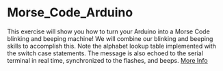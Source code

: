 # Morse_Code_Arduino
This exercise will show you how to turn your Arduino into a Morse Code blinking and beeping machine! We will combine our blinking and beeping skills to accomplish this. Note the alphabet lookup table implemented with the switch case statements. The message is also echoed to the serial terminal in real time, synchronized to the flashes, and beeps. 
[More Info](https://github.com/MinutesToMidnight/Introduction-to-Embedded-Systems/wiki#exercise-four---sound-smart---b0100)
